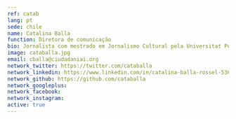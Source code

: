 ```yaml
---
ref: catab
lang: pt
sede: chile
name: Catalina Balla
function: Diretora de comunicação
bio: Jornalista com mestrado em Jornalismo Cultural pela Universitat Pompeu Fabra de Barcelona. Co-fundador da rede de comunicadores de Tática. Viveu na Austrália, Tailândia e inclusive andou pela Antártida.
image: cataballa.jpg
email: cballa@ciudadaniai.org
network_twitter: https://twitter.com/cataballa
network_linkedin: https://www.linkedin.com/in/catalina-balla-rossel-53620434?trk=nav_responsive_tab_profile_pic
network_github: https://github.com/cataballa
network_googleplus:
network_facebook:
network_instagram:
active: true
---
```

